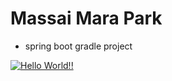 # Massai Mara Park

- spring boot gradle project

[![Hello World!!](https://github.com/JangGusWjd/massai_mara_park01/actions/workflows/01helloworld.yaml/badge.svg)](https://github.com/JangGusWjd/massai_mara_park01/actions/workflows/01helloworld.yaml)
